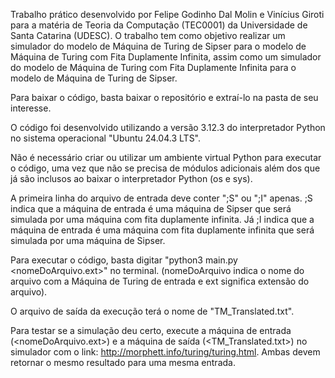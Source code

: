 Trabalho prático desenvolvido por Felipe Godinho Dal Molin e Vinícius Giroti para a matéria de Teoria da Computação (TEC0001) da Universidade de Santa Catarina (UDESC).
O trabalho tem como objetivo realizar um simulador do modelo de Máquina de Turing de Sipser para o modelo de Máquina de Turing com Fita Duplamente Infinita, assim como um simulador do modelo de Máquina de Turing com Fita Duplamente Infinita para o modelo de Máquina de Turing de Sipser.

Para baixar o código, basta baixar o repositório e extraí-lo na pasta de seu interesse.

O código foi desenvolvido utilizando a versão 3.12.3 do interpretador Python no sistema operacional "Ubuntu 24.04.3 LTS".

Não é necessário criar ou utilizar um ambiente virtual Python para executar o código, uma vez que não se precisa de módulos adicionais além dos que já são inclusos ao baixar o interpretador Python (os e sys).

A primeira linha do arquivo de entrada deve conter ";S" ou ";I" apenas. ;S indica que a máquina de entrada é uma máquina de Sipser que será simulada por uma máquina com fita duplamente infinita. Já ;I indica que a máquina de entrada é uma máquina com fita duplamente infinita que será simulada por uma máquina de Sipser.

Para executar o código, basta digitar "python3 main.py <nomeDoArquivo.ext>" no terminal. (nomeDoArquivo indica o nome do arquivo com a Máquina de Turing de entrada e ext significa extensão do arquivo).

O arquivo de saída da execução terá o nome de "TM_Translated.txt".

Para testar se a simulação deu certo, execute a máquina de entrada (<nomeDoArquivo.ext>) e a máquina de saída (<TM_Translated.txt>) no simulador com o link: http://morphett.info/turing/turing.html. Ambas devem retornar o mesmo resultado para uma mesma entrada.
